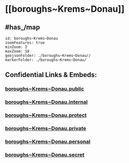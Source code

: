 # [[boroughs~Krems~Donau]] 


## #has_/map  



```leaflet
id: boroughs~Krems~Donau
zoomFeatures: true 
minZoom: 2 
maxZoom: 18
geojsonFolder: ./boroughs~Krems~Donau//
markerFolder: ./boroughs~Krems~Donau/
```




## Confidential Links & Embeds: 

### [boroughs~Krems~Donau.public](/_public/\Earth\Continent\Europe\Europe~Central\Austria\Austrias_States\Niederösterreich\counties~NÖ\Krems~Donau\cities~Krems~Donau\Krems~Donauboroughs~Krems~Donau.public.md) 

### [boroughs~Krems~Donau.internal](/_internal/\Earth\Continent\Europe\Europe~Central\Austria\Austrias_States\Niederösterreich\counties~NÖ\Krems~Donau\cities~Krems~Donau\Krems~Donauboroughs~Krems~Donau.internal.md) 

### [boroughs~Krems~Donau.protect](/_protect/\Earth\Continent\Europe\Europe~Central\Austria\Austrias_States\Niederösterreich\counties~NÖ\Krems~Donau\cities~Krems~Donau\Krems~Donauboroughs~Krems~Donau.protect.md) 

### [boroughs~Krems~Donau.private](/_private/\Earth\Continent\Europe\Europe~Central\Austria\Austrias_States\Niederösterreich\counties~NÖ\Krems~Donau\cities~Krems~Donau\Krems~Donauboroughs~Krems~Donau.private.md) 

### [boroughs~Krems~Donau.personal](/_personal/\Earth\Continent\Europe\Europe~Central\Austria\Austrias_States\Niederösterreich\counties~NÖ\Krems~Donau\cities~Krems~Donau\Krems~Donauboroughs~Krems~Donau.personal.md) 

### [boroughs~Krems~Donau.secret](/_secret/\Earth\Continent\Europe\Europe~Central\Austria\Austrias_States\Niederösterreich\counties~NÖ\Krems~Donau\cities~Krems~Donau\Krems~Donauboroughs~Krems~Donau.secret.md)

